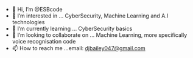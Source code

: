 - 👋 Hi, I’m @ESBcode
- 👀 I’m interested in ... CyberSecurity, Machine Learning and A.I technologies 
- 🌱 I’m currently learning ... CyberSecurity basics 
- 💞️ I’m looking to collaborate on ... Machine Learning, more specifically voice recognisation code 
- 📫 How to reach me ...email: djbailey047@gmail.com

<!---
ESBcode/ESBcode is a ✨ special ✨ repository because its `README.md` (this file) appears on your GitHub profile.
You can click the Preview link to take a look at your changes.
--->
